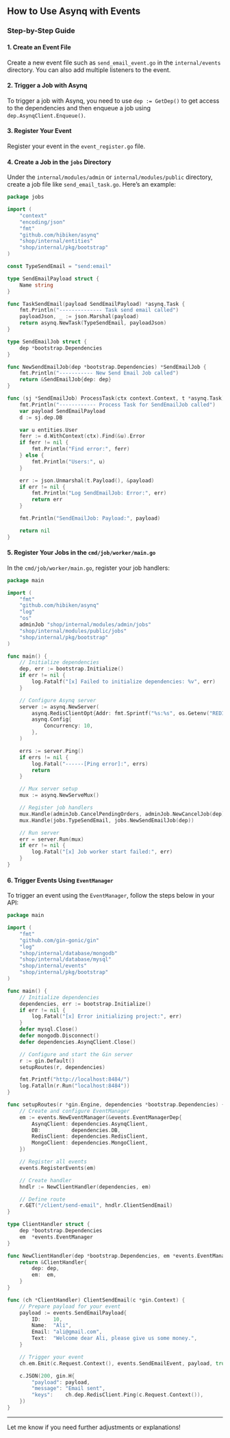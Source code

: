 

## How to Use Asynq with Events

### Step-by-Step Guide

#### 1. Create an Event File
Create a new event file such as `send_email_event.go` in the `internal/events` directory. You can also add multiple listeners to the event.

#### 2. Trigger a Job with Asynq
To trigger a job with Asynq, you need to use `dep := GetDep()` to get access to the dependencies and then enqueue a job using `dep.AsynqClient.Enqueue()`.

#### 3. Register Your Event
Register your event in the `event_register.go` file.

#### 4. Create a Job in the `jobs` Directory
Under the `internal/modules/admin` or `internal/modules/public` directory, create a job file like `send_email_task.go`. Here’s an example:

```go
package jobs

import (
    "context"
    "encoding/json"
    "fmt"
    "github.com/hibiken/asynq"
    "shop/internal/entities"
    "shop/internal/pkg/bootstrap"
)

const TypeSendEmail = "send:email"

type SendEmailPayload struct {
    Name string
}

func TaskSendEmail(payload SendEmailPayload) *asynq.Task {
    fmt.Println("-------------- Task send email called")
    payloadJson, _ := json.Marshal(payload)
    return asynq.NewTask(TypeSendEmail, payloadJson)
}

type SendEmailJob struct {
    dep *bootstrap.Dependencies
}

func NewSendEmailJob(dep *bootstrap.Dependencies) *SendEmailJob {
    fmt.Println("----------- New Send Email Job called")
    return &SendEmailJob{dep: dep}
}

func (sj *SendEmailJob) ProcessTask(ctx context.Context, t *asynq.Task) error {
    fmt.Println("------------ Process Task for SendEmailJob called")
    var payload SendEmailPayload
    d := sj.dep.DB

    var u entities.User
    ferr := d.WithContext(ctx).Find(&u).Error
    if ferr != nil {
        fmt.Println("Find error:", ferr)
    } else {
        fmt.Println("Users:", u)
    }

    err := json.Unmarshal(t.Payload(), &payload)
    if err != nil {
        fmt.Println("Log SendEmailJob: Error:", err)
        return err
    }

    fmt.Println("SendEmailJob: Payload:", payload)

    return nil
}
```

#### 5. Register Your Jobs in the `cmd/job/worker/main.go`
In the `cmd/job/worker/main.go`, register your job handlers:

```go
package main

import (
    "fmt"
    "github.com/hibiken/asynq"
    "log"
    "os"
    adminJob "shop/internal/modules/admin/jobs"
    "shop/internal/modules/public/jobs"
    "shop/internal/pkg/bootstrap"
)

func main() {
    // Initialize dependencies
    dep, err := bootstrap.Initialize()
    if err != nil {
        log.Fatalf("[x] Failed to initialize dependencies: %v", err)
    }

    // Configure Asynq server
    server := asynq.NewServer(
        asynq.RedisClientOpt{Addr: fmt.Sprintf("%s:%s", os.Getenv("REDIS_HOSTNAME"), os.Getenv("REDIS_PORT"))},
        asynq.Config{
            Concurrency: 10,
        },
    )

    errs := server.Ping()
    if errs != nil {
        log.Fatal("------[Ping error]:", errs)
        return
    }

    // Mux server setup
    mux := asynq.NewServeMux()

    // Register job handlers
    mux.Handle(adminJob.CancelPendingOrders, adminJob.NewCancelJob(dep))
    mux.Handle(jobs.TypeSendEmail, jobs.NewSendEmailJob(dep))

    // Run server
    err = server.Run(mux)
    if err != nil {
        log.Fatal("[x] Job worker start failed:", err)
    }
}
```

#### 6. Trigger Events Using `EventManager`
To trigger an event using the `EventManager`, follow the steps below in your API:

```go
package main

import (
    "fmt"
    "github.com/gin-gonic/gin"
    "log"
    "shop/internal/database/mongodb"
    "shop/internal/database/mysql"
    "shop/internal/events"
    "shop/internal/pkg/bootstrap"
)

func main() {
    // Initialize dependencies
    dependencies, err := bootstrap.Initialize()
    if err != nil {
        log.Fatal("[x] Error initializing project:", err)
    }
    defer mysql.Close()
    defer mongodb.Disconnect()
    defer dependencies.AsynqClient.Close()

    // Configure and start the Gin server
    r := gin.Default()
    setupRoutes(r, dependencies)

    fmt.Printf("http://localhost:8484/")
    log.Fatalln(r.Run("localhost:8484"))
}

func setupRoutes(r *gin.Engine, dependencies *bootstrap.Dependencies) {
    // Create and configure EventManager
    em := events.NewEventManager(&events.EventManagerDep{
        AsynqClient: dependencies.AsynqClient,
        DB:          dependencies.DB,
        RedisClient: dependencies.RedisClient,
        MongoClient: dependencies.MongoClient,
    })

    // Register all events
    events.RegisterEvents(em)

    // Create handler
    hndlr := NewClientHandler(dependencies, em)

    // Define route
    r.GET("/client/send-email", hndlr.ClientSendEmail)
}

type ClientHandler struct {
    dep *bootstrap.Dependencies
    em  *events.EventManager
}

func NewClientHandler(dep *bootstrap.Dependencies, em *events.EventManager) *ClientHandler {
    return &ClientHandler{
        dep: dep,
        em:  em,
    }
}

func (ch *ClientHandler) ClientSendEmail(c *gin.Context) {
    // Prepare payload for your event
    payload := events.SendEmailPayload{
        ID:    10,
        Name:  "Ali",
        Email: "ali@gmail.com",
        Text:  "Welcome dear Ali, please give us some money.",
    }

    // Trigger your event
    ch.em.Emit(c.Request.Context(), events.SendEmailEvent, payload, true)

    c.JSON(200, gin.H{
        "payload": payload,
        "message": "Email sent",
        "keys":    ch.dep.RedisClient.Ping(c.Request.Context()),
    })
}
```

---

Let me know if you need further adjustments or explanations!